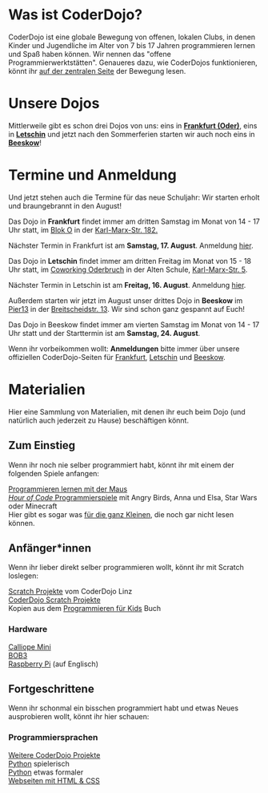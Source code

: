 
# Was ist CoderDojo?

CoderDojo ist eine globale Bewegung von offenen, lokalen Clubs, in denen Kinder und Jugendliche im Alter von 7 bis 17 Jahren programmieren lernen und Spaß haben können. Wir nennen das "offene Programmierwerktstätten". Genaueres dazu, wie CoderDojos funktionieren, könnt ihr [auf der zentralen Seite](https://coderdojo.com/de-DE) der Bewegung lesen. 

# Unsere Dojos

Mittlerweile gibt es schon drei Dojos von uns: eins in **[Frankfurt (Oder)](https://zen.coderdojo.com/dojos/de/frankfurt-oder/frankfurt-oder)**,  eins in **[Letschin](https://zen.coderdojo.com/dojos/de/letschin/oderbruch)** und jetzt nach den Sommerferien starten wir auch noch eins in **[Beeskow](https://zen.coderdojo.com/dojos/de/beeskow/beeskow)**!

# Termine und Anmeldung

Und jetzt stehen auch die Termine für das neue Schuljahr: Wir starten erholt und braungebrannt in den August!

Das Dojo in **Frankfurt** findet immer am dritten Samstag im Monat von 14 - 17 Uhr statt, im [Blok O](https://blok-o.de/) in der [Karl-Marx-Str. 182.](https://goo.gl/maps/yabsSpX39fA2) 

Nächster Termin in Frankfurt ist am **Samstag, 17. August**. Anmeldung [hier](https://zen.coderdojo.com/dojos/de/frankfurt-oder/frankfurt-oder). 

Das Dojo in **Letschin** findet immer am dritten Freitag im Monat von 15 - 18 Uhr statt, im [Coworking Oderbruch](https://coworking-alte-schule-letschin.business.site/) in der Alten Schule, [Karl-Marx-Str. 5](https://goo.gl/maps/2F6DL41DgH8PsxG28). 

Nächster Termin in Letschin ist am **Freitag, 16. August**. Anmeldung [hier](https://zen.coderdojo.com/dojos/de/letschin/oderbruch). 

Außerdem starten wir jetzt im August unser drittes Dojo in **Beeskow** im [Pier13](https://www.stiftung-spi.de/projekte/jt-beeskow/) in der [Breitscheidstr. 13](https://goo.gl/maps/gLhN3QGxLQfUM7Xs5). Wir sind schon ganz gespannt auf Euch!

Das Dojo in Beeskow findet immer am vierten Samstag im Monat von 14 - 17 Uhr statt und der Starttermin ist am **Samstag, 24. August**.

Wenn ihr vorbeikommen wollt: **Anmeldungen** bitte immer über unsere offiziellen CoderDojo-Seiten für [Frankfurt](https://zen.coderdojo.com/dojos/de/frankfurt-oder/frankfurt-oder), [Letschin](https://zen.coderdojo.com/dojos/de/letschin/oderbruch) und [Beeskow](https://zen.coderdojo.com/dojos/de/beeskow/beeskow). 

# Materialien

Hier eine Sammlung von Materialien, mit denen ihr euch beim Dojo (und natürlich auch jederzeit zu Hause) beschäftigen könnt. 

## Zum Einstieg

Wenn ihr noch nie selber programmiert habt, könnt ihr mit einem der folgenden Spiele anfangen:

[Programmieren lernen mit der Maus](https://programmieren.wdrmaus.de/lernspiel/00)  
[*Hour of Code* Programmierspiele](http://coderdojo-linz.github.io/trainingsanleitungen/scratch/hour-of-code.html) mit Angry Birds, Anna und Elsa, Star Wars oder Minecraft  
Hier gibt es sogar was [für die ganz Kleinen](https://studio.code.org/s/course1/stage/4/puzzle/1), die noch gar nicht lesen können. 


## Anfänger*innen

Wenn ihr lieber direkt selber programmieren wollt, könnt ihr mit Scratch loslegen:

[Scratch Projekte](http://coderdojo-linz.github.io/infos/uebungsbeispiele.html) vom CoderDojo Linz  
[CoderDojo Scratch Projekte](https://projects.raspberrypi.org/de-DE/projects?software%5B%5D=scratch)  
Kopien aus dem [Programmieren für Kids](https://www.thalia.de/shop/home/artikeldetails/ID64483962.html) Buch  

### Hardware

[Calliope Mini](https://calliope.cc/los-geht-s/erste-schritte)  
[BOB3](https://www.progbob.org/)   
[Raspberry Pi](https://projects.raspberrypi.org/en/projects/raspberry-pi-getting-started) (auf Englisch)  


## Fortgeschrittene

Wenn ihr schonmal ein bisschen programmiert habt und etwas Neues ausprobieren wollt, könnt ihr hier schauen:  

### Programmiersprachen

[Weitere CoderDojo Projekte](https://projects.raspberrypi.org/de-DE/projects)  
[Python](https://projects.raspberrypi.org/de-DE/projects/about-me) spielerisch  
[Python](http://opentechschool.github.io/python-beginners/de/index.html) etwas formaler  
[Webseiten mit HTML & CSS](https://projects.raspberrypi.org/de-DE/projects?software[]=html-css-javascript)  


